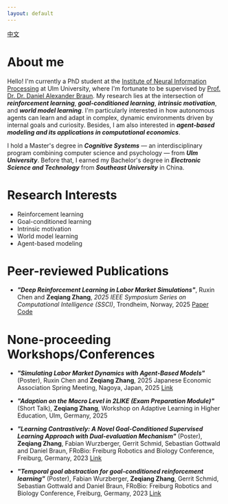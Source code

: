 ```yaml
---
layout: default
---
```


[中文](./chinese.html)

# About me

Hello! I'm currently a PhD student at the [Institute of Neural Information Processing](https://www.uni-ulm.de/en/in/institute-of-neural-information-processing/) at Ulm University, where I'm fortunate to be supervised by [Prof. Dr. Dr. Daniel Alexander Braun](https://www.uni-ulm.de/in/neuroinformatik/institut/hidden/d-braun/). My research lies at the intersection of ***reinforcement learning***, ***goal-conditioned learning***, ***intrinsic motivation***, and ***world model learning***. I'm particularly interested in how autonomous agents can learn and adapt in complex, dynamic environments driven by internal goals and curiosity. Besides, I am also interested in ***agent-based modeling and its applications in computational economics***.

I hold a Master's degree in ***Cognitive Systems*** — an interdisciplinary program combining computer science and psychology — from ***Ulm University***. Before that, I earned my Bachelor's degree in ***Electronic Science and Technology*** from ***Southeast University*** in China.

# Research Interests
 - Reinforcement learning
 - Goal-conditioned learning
 - Intrinsic motivation
 - World model learning
 - Agent-based modeling

# Peer-reviewed Publications
 - ***"Deep Reinforcement Learning in Labor Market Simulations"***, Ruxin Chen and **Zeqiang Zhang**, *2025 IEEE Symposium Series on Computational Intelligence (SSCI)*, Trondheim, Norway, 2025 [Paper](https://ieeexplore.ieee.org/document/10975741) [Code](https://github.com/RLLaborMarketSimulations/DRL-in-Labor-Market-Simulations)

# None-proceeding Workshops/Conferences
 - ***"Simulating Labor Market Dynamics with Agent-Based Models"*** (Poster), Ruxin Chen and **Zeqiang Zhang**, 2025 Japanese Economic Association Spring Meeting, Nagoya, Japan, 2025 [Link](https://pub.confit.atlas.jp/ja/event/jea2025s/presentation/1P0201-15-07)

 - ***"Adaption on the Macro Level in 2LIKE (Exam Preparation Module)"*** (Short Talk), **Zeqiang Zhang**, Workshop on Adaptive Learning in Higher Education, Ulm, Germany, 2025

 - ***"Learning Contrastively: A Novel Goal-Conditioned Supervised Learning Approach with Dual-evaluation Mechanism"*** (Poster), **Zeqiang Zhang**, Fabian Wurzberger, Gerrit Schmid, Sebastian Gottwald and Daniel Braun, FRoBio: Freiburg Robotics and Biology Conference, Freiburg, Germany, 2023 [Link](https://frobio.wordpress.com/learning-contrastively-a-novel-goal-conditioned-supervised-learning-approach-with-dual-evaluation-mechanism/)

 - ***"Temporal goal abstraction for goal-conditioned reinforcement learning"*** (Poster), Fabian Wurzberger, **Zeqiang Zhang**, Gerrit Schmid, Sebastian Gottwald and Daniel Braun, FRoBio: Freiburg Robotics and Biology Conference, Freiburg, Germany, 2023 [Link](https://frobio.wordpress.com/temporal-goal-abstraction-for-goal-conditioned-reinforcement-learning/)

